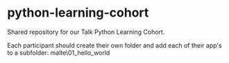 # python-learning-cohort
Shared repository for our Talk Python Learning Cohort.

Each participant should create their own folder and add each of their app's to a subfolder:
malte\01_hello_world

